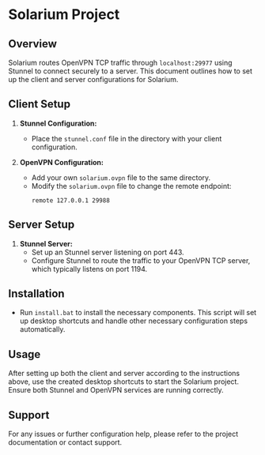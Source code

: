 # Solarium Project

## Overview
Solarium routes OpenVPN TCP traffic through `localhost:29977` using Stunnel to connect securely to a server. This document outlines how to set up the client and server configurations for Solarium.

## Client Setup
1. **Stunnel Configuration:**
   - Place the `stunnel.conf` file in the directory with your client configuration.
   
2. **OpenVPN Configuration:**
   - Add your own `solarium.ovpn` file to the same directory.
   - Modify the `solarium.ovpn` file to change the remote endpoint:
     ```
     remote 127.0.0.1 29988
     ```

## Server Setup
1. **Stunnel Server:**
   - Set up an Stunnel server listening on port 443.
   - Configure Stunnel to route the traffic to your OpenVPN TCP server, which typically listens on port 1194.

## Installation
- Run `install.bat` to install the necessary components. This script will set up desktop shortcuts and handle other necessary configuration steps automatically.

## Usage
After setting up both the client and server according to the instructions above, use the created desktop shortcuts to start the Solarium project. Ensure both Stunnel and OpenVPN services are running correctly.

## Support
For any issues or further configuration help, please refer to the project documentation or contact support.

